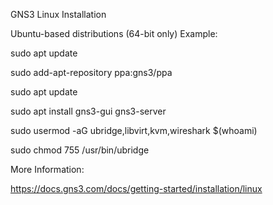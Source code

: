 GNS3 Linux Installation


Ubuntu-based distributions (64-bit only) Example:

sudo apt update

sudo add-apt-repository ppa:gns3/ppa

sudo apt update                                

sudo apt install gns3-gui gns3-server

sudo usermod -aG ubridge,libvirt,kvm,wireshark $(whoami)

sudo chmod 755 /usr/bin/ubridge


More Information:

https://docs.gns3.com/docs/getting-started/installation/linux


